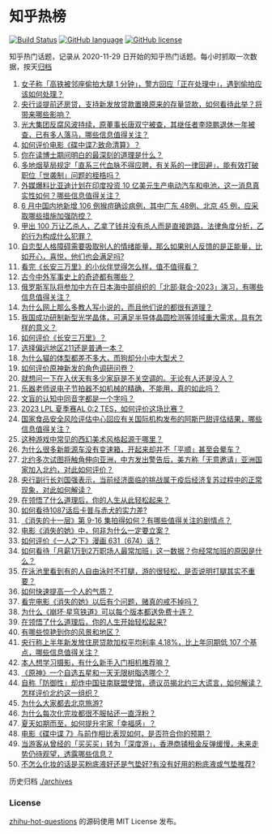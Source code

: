 # 知乎热榜
[![Build Status](https://github.com/ToWeLong/zhihu-hot-questions/workflows/CI/badge.svg)](https://github.com/ToWeLong/zhihu-hot-questions/actions)
[![GitHub language](https://img.shields.io/badge/language-golang-orange.svg)](https://golang.org/)
[![GitHub license](https://img.shields.io/github/license/ToWeLong/zhihu-hot-questions)](https://github.com/ToWeLong/zhihu-hot-questions/blob/main/LICENSE)

知乎热门话题，记录从 2020-11-29 日开始的知乎热门话题。每小时抓取一次数据，按天[归档](./archives)

<!-- BEGIN -->

1. [女子称「高铁被邻座偷拍大腿 1 分钟」，警方回应「正在处理中」，遇到偷拍应该如何处理？](https://www.zhihu.com/question/612128986)
1. [央行谈提前还房贷，支持新发放贷款置换原来的存量贷款，如何看待此举？将带来哪些影响？](https://www.zhihu.com/question/612071508)
1. [光大集团反腐风波持续，原董事长唐双宁被查，其继任者李晓鹏退休一年被查，已有多人落马，哪些信息值得关注？](https://www.zhihu.com/question/612238610)
1. [如何评价电影《碟中谍7:致命清算》？](https://www.zhihu.com/question/611996759)
1. [你在读博士期间明白的最深刻的道理是什么？](https://www.zhihu.com/question/33336270)
1. [多地烟草局规定「直系三代血脉不得应聘，有关系的一律回避」，能有效打破职位「世袭制」问题的桎梏吗？](https://www.zhihu.com/question/612250346)
1. [外媒爆料比亚迪计划在印度投资 10 亿美元生产电动汽车和电池，这一消息真实性如何？哪些信息值得关注？](https://www.zhihu.com/question/612174510)
1. [6 月中国内地新增 106 例猴痘确诊病例，其中广东 48例、北京 45 例，应采取哪些措施加强防控？](https://www.zhihu.com/question/612162948)
1. [甲出 100 万让乙杀人，乙拿了钱并没有杀人而是直接跑路，法律角度分析，乙的行为构成什么犯罪？](https://www.zhihu.com/question/600455294)
1. [自恋型人格障碍需要吸取别人的情绪能量，那么如果别人反馈的是正能量，比如开心，喜悦，他们也会满足吗?](https://www.zhihu.com/question/585027133)
1. [看完《长安三万里》的小伙伴觉得怎么样，值不值得看？](https://www.zhihu.com/question/611300327)
1. [古今中外军事史上的奇迹都有哪些？](https://www.zhihu.com/question/360696679)
1. [俄罗斯军队将参加中方在日本海中部组织的「北部·联合-2023」演习，有哪些信息值得关注？](https://www.zhihu.com/question/612256734)
1. [为什么网上那么多教人写小说的，而且他们说的都很有道理？](https://www.zhihu.com/question/604580559)
1. [我国成功研制新型光学晶体，可满足半导体晶圆检测等领域重大需求，具有怎样的意义？](https://www.zhihu.com/question/612183799)
1. [如何评价《长安三万里》？](https://www.zhihu.com/question/611328020)
1. [选择偏远地区211还是普通一本？](https://www.zhihu.com/question/611440270)
1. [为什么猫的体型都差不多大，而狗却分小中大型犬？](https://www.zhihu.com/question/578576993)
1. [如何评价原神新发的角色调研问卷？](https://www.zhihu.com/question/612182699)
1. [就想问一下在入伏天有多少家庭是不关空调的。无论有人还是没人？](https://www.zhihu.com/question/611678515)
1. [乐器老师说电子节拍器不如机械的精确，不能用，真的如此吗？](https://www.zhihu.com/question/610474125)
1. [文盲的认知中同音字都是一个字吗？](https://www.zhihu.com/question/378100141)
1. [2023 LPL 夏季赛AL 0:2 TES，如何评价这场比赛？](https://www.zhihu.com/question/612136533)
1. [国家食品安全风险评估中心回应有关国际机构发布的阿斯巴甜评估结果，哪些信息值得关注？](https://www.zhihu.com/question/612185238)
1. [这种游戏中常见的西幻美术风格起源于哪里？](https://www.zhihu.com/question/611786453)
1. [为什么很多新能源车没有变速箱，开起来却并不「平顺」甚至会晕车？](https://www.zhihu.com/question/611489240)
1. [北约多次试图将触角伸向亚洲，中方发出警告后，美方称「无意邀请」亚洲国家加入北约，对此如何评价？](https://www.zhihu.com/question/611981759)
1. [央行副行长刘国强表示，当前经济面临的挑战属于疫后经济复苏过程中的正常现象，对此如何解读？](https://www.zhihu.com/question/612161506)
1. [在领悟了什么道理后，你的人生从此轻松起来？](https://www.zhihu.com/question/604775983)
1. [如何看待1087话后卡普与赤犬的实力差?](https://www.zhihu.com/question/611829038)
1. [《消失的十一层》第 9-16 集拍得如何？有哪些值得关注的剧情点？](https://www.zhihu.com/question/611561933)
1. [电影《消失的她》中，何非为什么一定要立案？](https://www.zhihu.com/question/610438404)
1. [如何评价《一人之下》漫画 631（674）话？](https://www.zhihu.com/question/612017679)
1. [如何看待「月薪1万到2万职场人最常加班」这一数据？你经常加班的原因是什么？](https://www.zhihu.com/question/612093014)
1. [在泳池里看到有的人自由泳时不打腿，游的很轻松，是否说明打腿其实不重要？](https://www.zhihu.com/question/610925506)
1. [如何快速提高一个人的气质？](https://www.zhihu.com/question/608398358)
1. [看完电影《消失的她》以后有个问题，赌真的戒不掉吗？](https://www.zhihu.com/question/611260933)
1. [为什么《崩坏·星穹铁道》可以每个版本都送免费十连？](https://www.zhihu.com/question/611184734)
1. [在领悟了什么道理后，你的人生开始轻松起来?](https://www.zhihu.com/question/605994430)
1. [有哪些惊艳到你的风景和地区？](https://www.zhihu.com/question/608404091)
1. [央行称上半年新发放住房贷款加权平均利率 4.18%，比上年同期低 107 个基点，哪些信息值得关注？](https://www.zhihu.com/question/612062099)
1. [本人想学习摄影，有什么新手入门相机推荐嘛？](https://www.zhihu.com/question/607315264)
1. [《原神》一个自选五星和一天无限树脂选哪个？](https://www.zhihu.com/question/611892510)
1. [自称「防御性」却炸中国驻南联盟使馆，德议员揭北约三大谎言，如何解读？怎样评价北约这一组织？](https://www.zhihu.com/question/612186062)
1. [为什么大家都去北京旅游?](https://www.zhihu.com/question/608233025)
1. [为什么每次化完妆都很不服帖还一直浮粉？](https://www.zhihu.com/question/603277026)
1. [夏天如期而至，如何提升宅家「幸福感」？](https://www.zhihu.com/question/603623752)
1. [电影《碟中谍 7》与前作相比表现如何，是否符合你的预期？](https://www.zhihu.com/question/612086371)
1. [当游客从曾经的「买买买」转为「深度游」，香港商铺租金反弹缓慢，未来走势仍待观望，透露哪些信息？](https://www.zhihu.com/question/611872746)
1. [不怎么化妆的话是买粉底液好还是气垫好?有没有好用的粉底液或气垫推荐?](https://www.zhihu.com/question/533511110)

<!-- END -->

历史归档 [./archives](./archives)


### License
[zhihu-hot-questions](https://github.com/towelong/zhihu-hot-questions) 的源码使用 MIT License 发布。